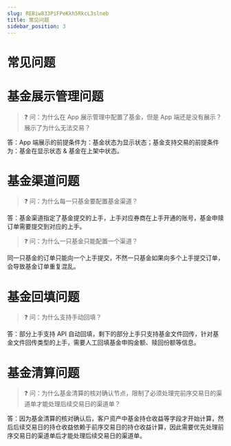 ```yaml
---
slug: REBiw833PiFPeKkh5RkcL3slneb
title: 常见问题
sidebar_position: 3
---
```



# 常见问题


# 基金展示管理问题


> ❓ 问：为什么在 App 展示管理中配置了基金，但是 App 端还是没有展示？展示了为什么无法交易？


答：App 端展示的前提条件为：基金状态为显示状态；基金支持交易的前提条件为：基金在显示状态 & 基金在上架中状态。


# 基金渠道问题


> ❓ 问：为什么每一只基金要配置基金渠道？


答：基金渠道指定了基金提交的上手，上手对应券商在上手开通的账号，基金申赎订单需要提交到对应的上手。


> ❓ 问：为什么一只基金只能配置一个渠道？


同一只基金的订单只能向一个上手提交，不然一只基金如果向多个上手提交订单，会导致基金订单重复混乱。


# 基金回填问题


> ❓ 问：为什么支持手动回填？


答：部分上手支持 API 自动回填，剩下的部分上手只支持基金文件回传，针对基金文件回传类型的上手，需要人工回填基金申购金额、赎回份额等信息。


# 基金清算问题


> ❓ 问：为什么基金清算的核对确认节点，限制了必须处理完前序交易日的渠道单才能处理后续交易日的渠道单？


答：因为基金清算的核对确认后，客户资产中基金持仓收益等字段才开始计算，然后后续交易日的持仓收益依赖于前序交易日的持仓收益计算，因此需要优先处理前序交易日的渠道单后才能处理后续交易日的渠道单。

